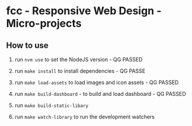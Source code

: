 # fcc - Responsive Web Design - Micro-projects

## How to use
1. run `nvm use` to set the NodeJS version - QG PASSED
2. run `make install` to install dependencies - QG PASSE
3. run `make load-assets` to load images and icon assets - QG PASSED
4. run `make build-dashboard` - to build and load dashboard - QG PASSED
5. run `make build-static-libary`

5. run `make watch-library` to run the development watchers
